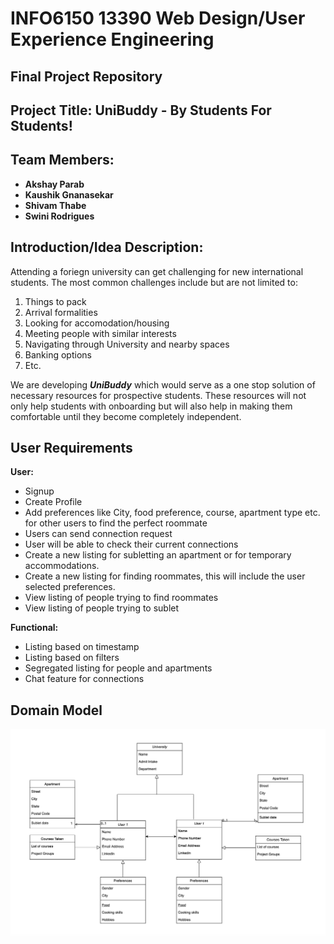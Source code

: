 # INFO6150 13390 Web Design/User Experience Engineering

## Final Project Repository

## Project Title: UniBuddy - By Students For Students!

## Team Members:

- **Akshay Parab**
- **Kaushik Gnanasekar**
- **Shivam Thabe**
- **Swini Rodrigues**

## Introduction/Idea Description:

Attending a foriegn university can get challenging for new international students. The most common challenges include but are not limited to:

1. Things to pack
2. Arrival formalities
3. Looking for accomodation/housing
4. Meeting people with similar interests
5. Navigating through University and nearby spaces
6. Banking options
7. Etc.

We are developing **_UniBuddy_** which would serve as a one stop solution of necessary resources for prospective students. These resources will not only help students with onboarding but will also help in making them comfortable until they become completely independent.

## User Requirements

**User:**

- Signup
- Create Profile
- Add preferences like City, food preference, course, apartment type etc. for other users to find the perfect roommate
- Users can send connection request
- User will be able to check their current connections
- Create a new listing for subletting an apartment or for temporary accommodations.
- Create a new listing for finding roommates, this will include the user selected preferences.
- View listing of people trying to find roommates
- View listing of people trying to sublet

**Functional:**

- Listing based on timestamp
- Listing based on filters
- Segregated listing for people and apartments
- Chat feature for connections

## Domain Model

![Domain Model](./assets/domain_model.png)
